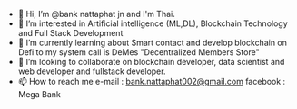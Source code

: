 - 👋 Hi, I’m @bank nattaphat jn and I'm Thai.
- 👀 I’m interested in Artificial intelligence (ML,DL), Blockchain Technology and Full Stack Development
- 🌱 I’m currently learning about Smart contact and develop blockchain on Defi to my system call is DeMes "Decentralized Members Store"
- 💞️ I’m looking to collaborate on blockchain developer, data scientist and web developer and fullstack developer.
- 📫 How to reach me
      e-mail : bank.nattaphat002@gmail.com
      facebook : Mega Bank
